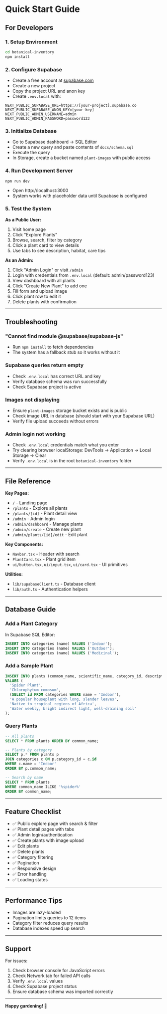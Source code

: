 # Quick Start Guide

## For Developers

### 1. Setup Environment
```bash
cd botanical-inventory
npm install
```

### 2. Configure Supabase
- Create a free account at [supabase.com](https://supabase.com)
- Create a new project
- Copy the project URL and anon key
- Create `.env.local` with:
```
NEXT_PUBLIC_SUPABASE_URL=https://[your-project].supabase.co
NEXT_PUBLIC_SUPABASE_ANON_KEY=[your-key]
NEXT_PUBLIC_ADMIN_USERNAME=admin
NEXT_PUBLIC_ADMIN_PASSWORD=password123
```

### 3. Initialize Database
- Go to Supabase dashboard → SQL Editor
- Create a new query and paste contents of `docs/schema.sql`
- Execute the query
- In Storage, create a bucket named `plant-images` with public access

### 4. Run Development Server
```bash
npm run dev
```
- Open http://localhost:3000
- System works with placeholder data until Supabase is configured

### 5. Test the System

**As a Public User:**
1. Visit home page
2. Click "Explore Plants"
3. Browse, search, filter by category
4. Click a plant card to view details
5. Use tabs to see description, habitat, care tips

**As an Admin:**
1. Click "Admin Login" or visit `/admin`
2. Login with credentials from `.env.local` (default: admin/password123)
3. View dashboard with all plants
4. Click "Create New Plant" to add one
5. Fill form and upload image
6. Click plant row to edit it
7. Delete plants with confirmation

---

## Troubleshooting

### "Cannot find module @supabase/supabase-js"
- Run `npm install` to fetch dependencies
- The system has a fallback stub so it works without it

### Supabase queries return empty
- Check `.env.local` has correct URL and key
- Verify database schema was run successfully
- Check Supabase project is active

### Images not displaying
- Ensure `plant-images` storage bucket exists and is public
- Check image URL in database (should start with your Supabase URL)
- Verify file upload succeeds without errors

### Admin login not working
- Check `.env.local` credentials match what you enter
- Try clearing browser localStorage: DevTools → Application → Local Storage → Clear
- Verify `.env.local` is in the root `botanical-inventory` folder

---

## File Reference

**Key Pages:**
- `/` - Landing page
- `/plants` - Explore all plants
- `/plants/[id]` - Plant detail view
- `/admin` - Admin login
- `/admin/dashboard` - Manage plants
- `/admin/create` - Create new plant
- `/admin/plants/[id]/edit` - Edit plant

**Key Components:**
- `Navbar.tsx` - Header with search
- `PlantCard.tsx` - Plant grid item
- `ui/button.tsx`, `ui/input.tsx`, `ui/card.tsx` - UI primitives

**Utilities:**
- `lib/supabaseClient.ts` - Database client
- `lib/auth.ts` - Authentication helpers

---

## Database Guide

### Add a Plant Category
In Supabase SQL Editor:
```sql
INSERT INTO categories (name) VALUES ('Indoor');
INSERT INTO categories (name) VALUES ('Outdoor');
INSERT INTO categories (name) VALUES ('Medicinal');
```

### Add a Sample Plant
```sql
INSERT INTO plants (common_name, scientific_name, category_id, description, habitat, care_tips)
VALUES (
  'Spider Plant',
  'Chlorophytum comosum',
  (SELECT id FROM categories WHERE name = 'Indoor'),
  'A popular houseplant with long, slender leaves',
  'Native to tropical regions of Africa',
  'Water weekly, bright indirect light, well-draining soil'
);
```

### Query Plants
```sql
-- All plants
SELECT * FROM plants ORDER BY common_name;

-- Plants by category
SELECT p.* FROM plants p
JOIN categories c ON p.category_id = c.id
WHERE c.name = 'Indoor'
ORDER BY p.common_name;

-- Search by name
SELECT * FROM plants
WHERE common_name ILIKE '%spider%'
ORDER BY common_name;
```

---

## Feature Checklist

- ✅ Public explore page with search & filter
- ✅ Plant detail pages with tabs
- ✅ Admin login/authentication
- ✅ Create plants with image upload
- ✅ Edit plants
- ✅ Delete plants
- ✅ Category filtering
- ✅ Pagination
- ✅ Responsive design
- ✅ Error handling
- ✅ Loading states

---

## Performance Tips

- Images are lazy-loaded
- Pagination limits queries to 12 items
- Category filter reduces query results
- Database indexes speed up search

---

## Support

For issues:
1. Check browser console for JavaScript errors
2. Check Network tab for failed API calls
3. Verify `.env.local` values
4. Check Supabase project status
5. Ensure database schema was imported correctly

---

**Happy gardening! 🌱**
